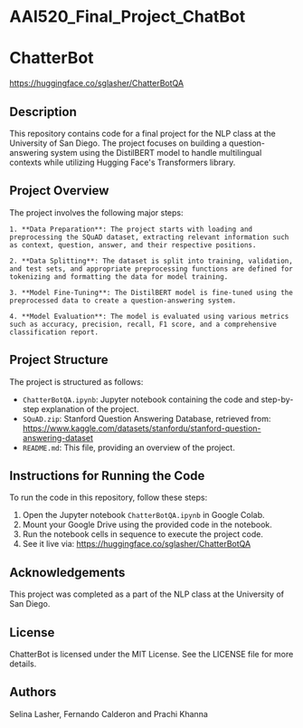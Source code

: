 # AAI520_Final_Project_ChatBot

# ChatterBot
https://huggingface.co/sglasher/ChatterBotQA

## Description
This repository contains code for a final project for the NLP class at the University of San Diego. The project focuses on building a question-answering system using the DistilBERT model to handle multilingual contexts while utilizing Hugging Face's Transformers library.

## Project Overview

The project involves the following major steps:

    1. **Data Preparation**: The project starts with loading and preprocessing the SQuAD dataset, extracting relevant information such as context, question, answer, and their respective positions.

    2. **Data Splitting**: The dataset is split into training, validation, and test sets, and appropriate preprocessing functions are defined for tokenizing and formatting the data for model training.

    3. **Model Fine-Tuning**: The DistilBERT model is fine-tuned using the preprocessed data to create a question-answering system.

    4. **Model Evaluation**: The model is evaluated using various metrics such as accuracy, precision, recall, F1 score, and a comprehensive classification report.

## Project Structure

The project is structured as follows:

- `ChatterBotQA.ipynb`: Jupyter notebook containing the code and step-by-step explanation of the project.
- `SQuAD.zip`: Stanford Question Answering Database, retrieved from: https://www.kaggle.com/datasets/stanfordu/stanford-question-answering-dataset
- `README.md`: This file, providing an overview of the project.

## Instructions for Running the Code

To run the code in this repository, follow these steps:

1. Open the Jupyter notebook `ChatterBotQA.ipynb` in Google Colab.
2. Mount your Google Drive using the provided code in the notebook.
3. Run the notebook cells in sequence to execute the project code.
4. See it live via: https://huggingface.co/sglasher/ChatterBotQA

## Acknowledgements
This project was completed as a part of the NLP class at the University of San Diego.

## License
ChatterBot is licensed under the MIT License. See the LICENSE file for more details.

## Authors
Selina Lasher, Fernando Calderon and Prachi Khanna

